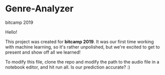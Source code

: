 # Genre-Analyzer
bitcamp 2019

Hello!

This project was created for **bitcamp 2019**. It was our first time working with machine learning, so it's rather unpolished, but we're excited to get to present and show off all we learned!

To modify this file, clone the repo and modify the path to the audio file in a notebook editor, and hit run all. Is our prediction accurate? :)
